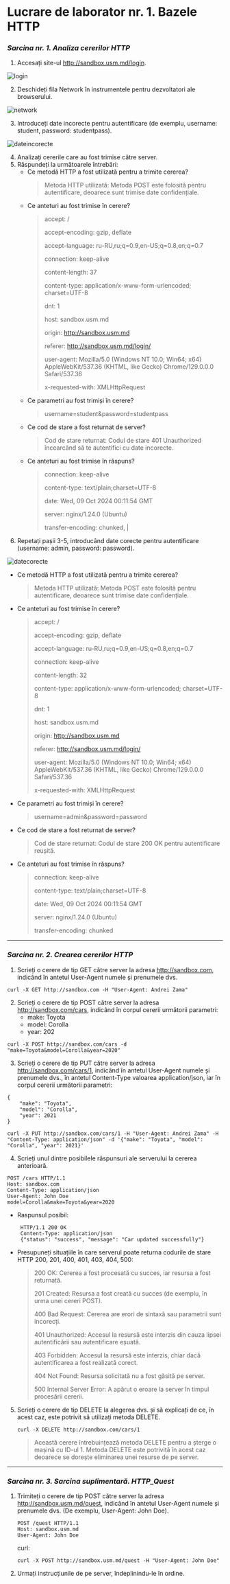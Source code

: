 # **Lucrare de laborator nr. 1. Bazele HTTP**

### *Sarcina nr. 1. Analiza cererilor HTTP*

1. Accesați site-ul http://sandbox.usm.md/login.

![login](https://res.cloudinary.com/dko0nafa9/image/upload/v1728434363/Screenshot_1_mfp234.png)

2. Deschideți fila Network în instrumentele pentru dezvoltatori ale browserului.

![network](https://res.cloudinary.com/dko0nafa9/image/upload/v1728431311/Screenshot_2_bhftgq.png)

3. Introduceți date incorecte pentru autentificare (de exemplu, username: student, password: studentpass).

![dateincorecte](https://res.cloudinary.com/dko0nafa9/image/upload/v1728431637/Screenshot_3_ix0p9l.png)

4. Analizați cererile care au fost trimise către server.
5. Răspundeți la următoarele întrebări:
   + Ce metodă HTTP a fost utilizată pentru a trimite cererea?
      > Metoda HTTP utilizată: Metoda POST este folosită pentru autentificare, deoarece sunt trimise date confidențiale.
   + Ce anteturi au fost trimise în cerere?
      > accept: /
      > 
      >  accept-encoding: gzip, deflate
      > 
      >  accept-language: ru-RU,ru;q=0.9,en-US;q=0.8,en;q=0.7
      > 
      >  connection: keep-alive
      > 
      >  content-length: 37
      > 
      >  content-type: application/x-www-form-urlencoded; charset=UTF-8
      > 
      >  dnt: 1
      > 
      >  host: sandbox.usm.md
      > 
      >  origin: http://sandbox.usm.md
      > 
      >  referer: http://sandbox.usm.md/login/
      > 
      >  user-agent: Mozilla/5.0 (Windows NT 10.0; Win64; x64) AppleWebKit/537.36 (KHTML, like Gecko) Chrome/129.0.0.0 Safari/537.36
      > 
      >  x-requested-with: XMLHttpRequest
   + Ce parametri au fost trimiși în cerere?
     > username=student&password=studentpass
   + Ce cod de stare a fost returnat de server?
     > Cod de stare returnat: Codul de stare 401 Unauthorized încearcănd să te autentifici cu date incorecte.
   + Ce anteturi au fost trimise în răspuns?
     > connection: keep-alive
     > 
     > content-type: text/plain;charset=UTF-8
     > 
     > date: Wed, 09 Oct 2024 00:11:54 GMT
     > 
     > server: nginx/1.24.0 (Ubuntu)
     > 
     > transfer-encoding: chunked, |
6. Repetați pașii 3-5, introducând date corecte pentru autentificare (username: admin, password: password).

![datecorecte](https://res.cloudinary.com/dko0nafa9/image/upload/v1728433279/Screenshot_4_gaj8vw.png)
   + Ce metodă HTTP a fost utilizată pentru a trimite cererea?
      > Metoda HTTP utilizată: Metoda POST este folosită pentru autentificare, deoarece sunt trimise date confidențiale.
   + Ce anteturi au fost trimise în cerere?
      > accept: /
      > 
      >  accept-encoding: gzip, deflate
      > 
      >  accept-language: ru-RU,ru;q=0.9,en-US;q=0.8,en;q=0.7
      > 
      >  connection: keep-alive
      > 
      >  content-length: 32
      > 
      >  content-type: application/x-www-form-urlencoded; charset=UTF-8
      > 
      >  dnt: 1
      > 
      >  host: sandbox.usm.md
      > 
      >  origin: http://sandbox.usm.md
      > 
      >  referer: http://sandbox.usm.md/login/
      > 
      >  user-agent: Mozilla/5.0 (Windows NT 10.0; Win64; x64) AppleWebKit/537.36 (KHTML, like Gecko) Chrome/129.0.0.0 Safari/537.36
      > 
      >  x-requested-with: XMLHttpRequest
   + Ce parametri au fost trimiși în cerere?
     > username=admin&password=password
   + Ce cod de stare a fost returnat de server?
     > Cod de stare returnat: Codul de stare 200 OK pentru autentificare reușită.
   + Ce anteturi au fost trimise în răspuns?
     > connection: keep-alive
     > 
     > content-type: text/plain;charset=UTF-8
     > 
     > date: Wed, 09 Oct 2024 00:11:54 GMT
     > 
     > server: nginx/1.24.0 (Ubuntu)
     > 
     > transfer-encoding: chunked

---
### *Sarcina nr. 2. Crearea cererilor HTTP*  
1. Scrieți o cerere de tip GET către server la adresa http://sandbox.com, indicând în antetul User-Agent numele și prenumele dvs.
  ```
  curl -X GET http://sandbox.com -H "User-Agent: Andrei Zama"
  ```
2. Scrieți o cerere de tip POST către server la adresa http://sandbox.com/cars, indicând în corpul cererii următorii parametri:
   + make: Toyota
   + model: Corolla
   + year: 202
```
curl -X POST http://sandbox.com/cars -d "make=Toyota&model=Corolla&year=2020"
```
3. Scrieți o cerere de tip PUT către server la adresa http://sandbox.com/cars/1, indicând în antetul User-Agent numele și prenumele dvs., în antetul Content-Type valoarea application/json, iar în corpul cererii următorii parametri:
```
{
    "make": "Toyota",
    "model": "Corolla",
    "year": 2021
}
```
```
curl -X PUT http://sandbox.com/cars/1 -H "User-Agent: Andrei Zama" -H "Content-Type: application/json" -d '{"make": "Toyota", "model": "Corolla", "year": 2021}'
```
4. Scrieți unul dintre posibilele răspunsuri ale serverului la cererea anterioară.
```
POST /cars HTTP/1.1
Host: sandbox.com
Content-Type: application/json
User-Agent: John Doe
model=Corolla&make=Toyota&year=2020
```
   + Raspunsul posibil:
     ```
      HTTP/1.1 200 OK
      Content-Type: application/json
      {"status": "success", "message": "Car updated successfully"}
     ```
   + Presupuneți situațiile în care serverul poate returna codurile de stare HTTP 200, 201, 400, 401, 403, 404, 500:

     > 200 OK: Cererea a fost procesată cu succes, iar resursa a fost returnată.
     > 
     > 201 Created: Resursa a fost creată cu succes (de exemplu, în urma unei cereri POST).
     > 
     > 400 Bad Request: Cererea are erori de sintaxă sau parametrii sunt incorecți.
     > 
     > 401 Unauthorized: Accesul la resursă este interzis din cauza lipsei autentificării sau autentificare eșuată.
     > 
     > 403 Forbidden: Accesul la resursă este interzis, chiar dacă autentificarea a fost realizată corect.
     > 
     > 404 Not Found: Resursa solicitată nu a fost găsită pe server.
     > 
     > 500 Internal Server Error: A apărut o eroare la server în timpul procesării cererii.
     >
5. Scrieți o cerere de tip DELETE la alegerea dvs. și să explicați de ce, în acest caz, este potrivit să utilizați metoda DELETE.
   ```
   curl -X DELETE http://sandbox.com/cars/1
   ```
   > Această cerere întrebuințează metoda DELETE pentru a șterge o mașină cu ID-ul 1. Metoda DELETE este potrivită în acest caz deoarece se dorește eliminarea unei resurse de pe server.

---

### *Sarcina nr. 3. Sarcina suplimentară. HTTP_Quest*

1. Trimiteți o cerere de tip POST către server la adresa http://sandbox.usm.md/quest, indicând în antetul User-Agent numele și prenumele dvs. (De exemplu, User-Agent: John Doe).
   ```
   POST /quest HTTP/1.1
   Host: sandbox.usm.md
   User-Agent: John Doe
   ```
   curl:
   ```
   curl -X POST http://sandbox.usm.md/quest -H "User-Agent: John Doe"
   ```
2. Urmați instrucțiunile de pe server, îndeplinindu-le în ordine.
